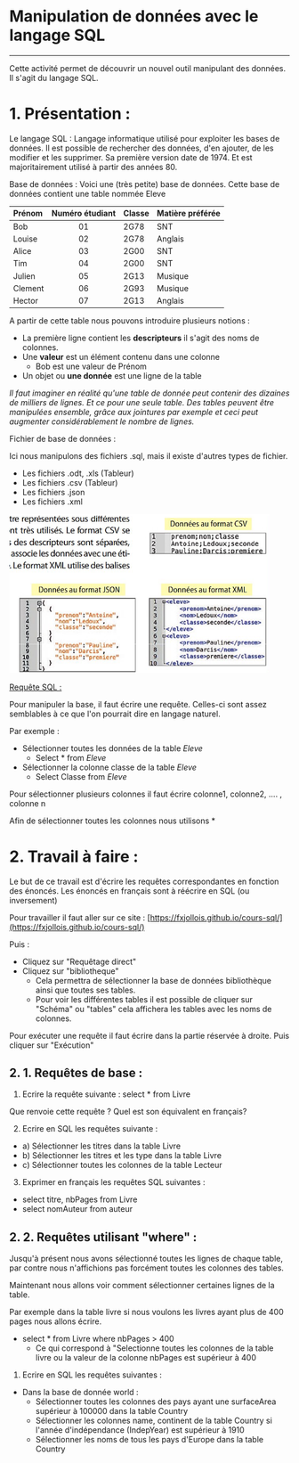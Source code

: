 # Manipulation de données avec le langage SQL

------

Cette activité permet de découvrir un nouvel outil manipulant des données. Il s'agit du langage SQL.

# 1. Présentation :

Le langage SQL : Langage informatique utilisé pour exploiter les bases de données. Il est possible de rechercher des données, d'en ajouter, de les modifier et les supprimer. Sa première version date de 1974. Et est majoritairement utilisé à partir des années 80.

Base de données :  Voici une (très petite) base de données. Cette base de données contient une table nommée Eleve

| Prénom | Numéro étudiant | Classe | Matière préférée |
| :-- | :-: | --- | --- |
| Bob | 01 | 2G78 | SNT |
| Louise | 02 | 2G78 | Anglais |
| Alice | 03 | 2G00 | SNT |
| Tim | 04 | 2G00 | SNT |
| Julien | 05 | 2G13 | Musique |
| Clement | 06 | 2G93 | Musique |
| Hector | 07 | 2G13 | Anglais |

A partir de cette table nous pouvons introduire plusieurs notions :

- La première ligne contient les **descripteurs** il s'agit des noms de colonnes.
- Une **valeur** est un élément contenu dans une colonne
    - Bob est une valeur de Prénom
- Un objet ou **une donnée** est une ligne de la table

*Il faut imaginer en réalité qu'une table de donnée peut contenir des dizaines de milliers de lignes. Et ce pour une seule table. Des tables peuvent être manipulées ensemble, grâce aux jointures par exemple et ceci peut augmenter considérablement le nombre de lignes.*

Fichier de base de données :

Ici nous manipulons des fichiers .sql, mais il existe d'autres types de fichier.

- Les fichiers .odt, .xls (Tableur)
- Les fichiers .csv (Tableur)
- Les fichiers .json
- Les fichiers .xml

![exemple_fichier_json_xml_csv.png](./Images/exemple_fichier_json_xml_csv.png)

<u>Requête SQL :</u>

Pour manipuler la base, il faut écrire une requête. Celles-ci sont assez semblables à ce que l'on pourrait dire en langage naturel. 

Par exemple :

- Sélectionner toutes les données de la table *Eleve*
    - Select * from *Eleve*
- Sélectionner la colonne classe de la table *Eleve*
    - Select Classe from *Eleve*

Pour sélectionner plusieurs colonnes il faut écrire colonne1, colonne2, .... , colonne n

Afin de sélectionner toutes les colonnes nous utilisons *

# 2. Travail à faire :

Le but de ce travail est d'écrire les requêtes correspondantes en fonction des énoncés. Les énoncés en français sont à réécrire en SQL (ou inversement)

Pour travailler il faut aller sur ce site : [https://fxjollois.github.io/cours-sql/](https://fxjollois.github.io/cours-sql/)

Puis : 

- Cliquez sur "Requêtage direct"
- Cliquez sur "bibliotheque"
    - Cela permettra de sélectionner la base de données bibliothèque ainsi que toutes ses tables.
    - Pour voir les différentes tables il est possible de cliquer sur "Schéma" ou "tables" cela affichera les tables avec les noms de colonnes.

Pour exécuter une requête il faut écrire dans la partie réservée à droite. Puis cliquer sur "Exécution"

## 2. 1. Requêtes de base :

1) Ecrire la requête suivante : select * from Livre

Que renvoie cette requête ? Quel est son équivalent en français?

2) Ecrire en SQL les requêtes suivante : 

- a) Sélectionner les titres dans la table Livre
- b) Sélectionner les titres et les type dans la table Livre
- c) Sélectionner toutes les colonnes de la table Lecteur

3) Exprimer en français les requêtes SQL suivantes : 

- select titre, nbPages from Livre
- select nomAuteur from auteur

## 2. 2. Requêtes utilisant "where" :

Jusqu'à présent nous avons sélectionné toutes les lignes de chaque table, par contre nous n'affichions pas forcément toutes les colonnes des tables.

Maintenant nous allons voir comment sélectionner certaines lignes de la table.

Par exemple dans la table livre si nous voulons les livres ayant plus de 400 pages nous allons écrire.

- select * from Livre where nbPages > 400
    - Ce qui correspond à "Selectionne toutes les colonnes de la table livre ou la valeur de la colonne nbPages est supérieur à 400

1) Ecrire en SQL les requêtes suivantes : 

- Dans la base de donnée world :
    - Sélectionner toutes les colonnes des pays ayant une surfaceArea supérieur à 100000 dans la table Country
    - Sélectionner les colonnes name, continent de la table Country si l'année d'indépendance (IndepYear) est supérieur à 1910
    - Sélectionner les noms de tous les pays d'Europe dans la table Country